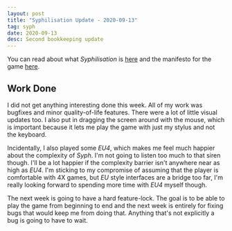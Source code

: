 ```yaml
---
layout: post
title: "Syphilisation Update - 2020-09-13"
tag: syph
date: 2020-09-13
desc: Second bookkeeping update
---
```



You can read about what *Syphilisation* is [here](/blog/syph/announce) and the manifesto for the game [here](/blog/syph/newManifesto).

## Work Done

I did not get anything interesting done this week. All of my work was bugfixes and minor quality-of-life features. There were a lot of little visual updates too. I also put in dragging the screen around with the mouse, which is important because it lets me play the game with just my stylus and not the keyboard.


Incidentally, I also played some *EU4*, which makes me feel much happier about the complexity of *Syph*. I'm not going to listen too much to that siren though. I'll be a lot happier if the complexity barrier isn't anywhere near as high as *EU4*. I'm sticking to my compromise of assuming that the player is comfortable with 4X games, but *EU* style interfaces are a bridge too far, I'm really looking forward to spending more time with *EU4* myself though.


The next week is going to have a hard feature-lock. The goal is to be able to play the game from beginning to end and the next week is entirely for fixing bugs that would keep me from doing that. Anything that's not explicitly a bug is going to have to wait.

